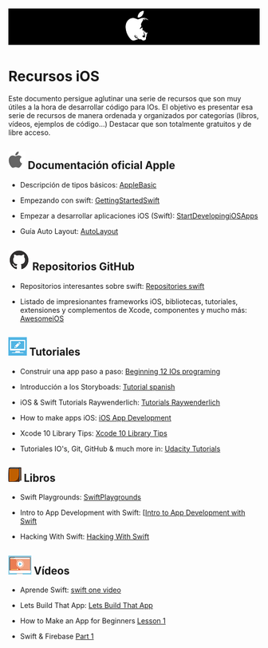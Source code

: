 # ![](https://github.com/FranHenriquez/otro/blob/master/apple-logo-secrets.jpg) 


# Recursos iOS


Este documento persigue aglutinar una serie de recursos que son muy útiles a la hora de desarrollar código para IOs. 
El objetivo es presentar esa serie de recursos de manera ordenada y organizados por categorías (libros, vídeos, ejemplos de código...)
Destacar que son totalmente gratuitos y de libre acceso. 


## ![](https://github.com/FranHenriquez/otro/blob/master/apple.png) Documentación oficial Apple

* Descripción de tipos básicos: [AppleBasic](https://developer.apple.com/documentation/swift)

* Empezando con swift: [GettingStartedSwift](https://swift.org/getting-started/#installing-swift)

* Empezar a desarrollar aplicaciones iOS (Swift): [StartDevelopingiOSApps](https://developer.apple.com/library/archive/referencelibrary/GettingStarted/DevelopiOSAppsSwift/index.html)

* Guía Auto Layout: [AutoLayout](https://developer.apple.com/library/archive/documentation/UserExperience/Conceptual/AutolayoutPG/index.html) 

## ![](https://github.com/FranHenriquez/otro/blob/master/github-mark.png) Repositorios GitHub

* Repositorios interesantes sobre swift: [Repositories swift](https://github.com/apple)

* Listado de impresionantes frameworks iOS, bibliotecas, tutoriales, extensiones y complementos de Xcode, componentes y mucho más: [AwesomeiOS](https://github.com/vsouza/awesome-ios)

## ![](https://github.com/FranHenriquez/otro/blob/master/images.png) Tutoriales


* Construir una app paso a paso: [Beginning 12 IOs programing](https://www.appcoda.com/learnswift)

* Introducción a los Storyboads: [Tutorial spanish](http://www.efectoapple.com/introduccion-los-storyboards-parte-1/)

* iOS & Swift Tutorials Raywenderlich: [Tutorials Raywenderlich](https://www.raywenderlich.com/ios)

* How to make apps iOS: [iOS App Development](https://appsandbiscuits.com/tagged/ios-app-development)

* Xcode 10 Library Tips: [Xcode 10 Library Tips](https://useyourloaf.com/blog/xcode-10-library-tips/)

* Tutoriales IO's, Git, GitHub & much more in: [Udacity Tutorials](https://www.udacity.com/courses/all)

## ![](https://github.com/FranHenriquez/otro/blob/master/libro.png) Libros

* Swift Playgrounds: [SwiftPlaygrounds](https://www.apple.com/swift/playgrounds/)

* Intro to App Development with Swift: [[Intro to App Development with Swift](https://itunes.apple.com/us/book/intro-to-app-development-with-swift/id1118575552?mt=11)

* Hacking With Swift: [Hacking With Swift](https://www.hackingwithswift.com/)

## ![](https://github.com/FranHenriquez/otro/blob/master/videos.png) Vídeos 

* Aprende Swift: [swift one video](https://www.youtube.com/watch?v=6Zf79Ns8_oY)

* Lets Build That App: [Lets Build That App](https://www.youtube.com/channel/UCuP2vJ6kRutQBfRmdcI92mA)

* How to Make an App for Beginners [Lesson 1](https://www.youtube.com/watch?v=YIZxSZJMU2Y)

*  Swift & Firebase [Part 1](https://www.youtube.com/watch?v=UPKCULKi0-A)
